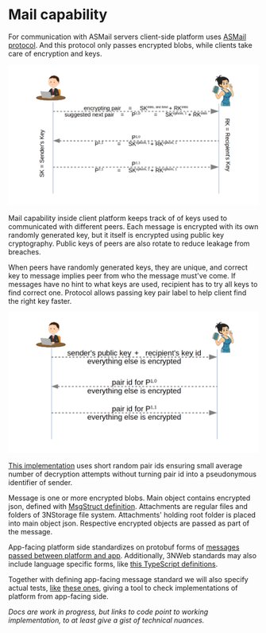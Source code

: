 # Mail capability

For communication with ASMail servers client-side platform uses [ASMail protocol](../../protocols/asmail/README.md). And this protocol only passes encrypted blobs, while clients take care of encryption and keys.

![Keys rotation](./mail_keys_rotation.png)

Mail capability inside client platform keeps track of of keys used to communicated with different peers. Each message is encrypted with its own randomly generated key, but it itself is encrypted using public key cryptography. Public keys of peers are also rotate to reduce leakage from breaches.

When peers have randomly generated keys, they are unique, and correct key to message implies peer from who the message must've come. If messages have no hint to what keys are used, recipient has to try all keys to find correct one. Protocol allows passing key pair label to help client find the right key faster.

![Plaintext metadata of message](./metadata_message_part.png)

[This implementation](https://github.com/3nsoft/core-3nweb-client-lib/tree/master/ts-code/core/asmail) uses short random pair ids ensuring small average number of decryption attempts without turning pair id into a pseudonymous identifier of sender.

Message is one or more encrypted blobs. Main object contains encrypted json, defined with [MsgStruct definition](https://github.com/3nsoft/core-3nweb-client-lib/blob/master/ts-code/api-defs/asmail.d.ts#L208). Attachments are regular files and folders of 3NStorage file system. Attachments' holding root folder is placed into main object json. Respective encrypted objects are passed as part of the message.

App-facing platform side standardizes on protobuf forms of [messages passed between platform and app](https://github.com/3nsoft/core-3nweb-client-lib/blob/master/protos/asmail.proto). Additionally, 3NWeb standards may also include language specific forms, like [this TypeScript definitions](https://github.com/3nsoft/core-3nweb-client-lib/blob/master/ts-code/api-defs/asmail.d.ts).

Together with defining app-facing message standard we will also specify actual tests, [like](https://github.com/3nsoft/core-3nweb-client-lib/blob/master/ts-code/tests/apis/asmail.ts) [these ones](https://github.com/3nsoft/core-3nweb-client-lib/tree/master/ts-code/tests/apis/asmail), giving a tool to check implementations of platform from app-facing side.

*Docs are work in progress, but links to code point to working implementation, to at least give a gist of technical nuances.*
